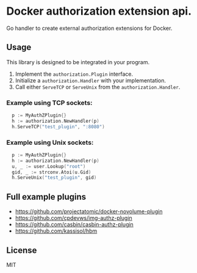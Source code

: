# Docker authorization extension api.

Go handler to create external authorization extensions for Docker.

## Usage

This library is designed to be integrated in your program.

1. Implement the `authorization.Plugin` interface.
2. Initialize a `authorization.Handler` with your implementation.
3. Call either `ServeTCP` or `ServeUnix` from the `authorization.Handler`.

### Example using TCP sockets:

```go
  p := MyAuthZPlugin{}
  h := authorization.NewHandler(p)
  h.ServeTCP("test_plugin", ":8080")
```

### Example using Unix sockets:

```go
  p := MyAuthZPlugin{}
  h := authorization.NewHandler(p)
  u, _ := user.Lookup("root")
  gid, _ := strconv.Atoi(u.Gid)
  h.ServeUnix("test_plugin", gid)
```

## Full example plugins

- https://github.com/projectatomic/docker-novolume-plugin
- https://github.com/cpdevws/img-authz-plugin
- https://github.com/casbin/casbin-authz-plugin
- https://github.com/kassisol/hbm

## License

MIT
